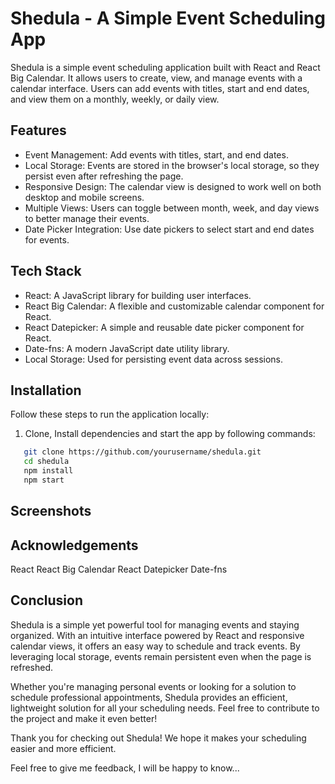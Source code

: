 # Shedula - A Simple Event Scheduling App

Shedula is a simple event scheduling application built with React and React Big Calendar. It allows users to create, view, and manage events with a calendar interface. Users can add events with titles, start and end dates, and view them on a monthly, weekly, or daily view.

## Features

- Event Management: Add events with titles, start, and end dates.
- Local Storage: Events are stored in the browser's local storage, so they persist even after refreshing the page.
- Responsive Design: The calendar view is designed to work well on both desktop and mobile screens.
- Multiple Views: Users can toggle between month, week, and day views to better manage their events.
- Date Picker Integration: Use date pickers to select start and end dates for events.

## Tech Stack

- React: A JavaScript library for building user interfaces.
- React Big Calendar: A flexible and customizable calendar component for React.
- React Datepicker: A simple and reusable date picker component for React.
- Date-fns: A modern JavaScript date utility library.
- Local Storage: Used for persisting event data across sessions.

## Installation

Follow these steps to run the application locally:

1. Clone, Install dependencies and start the app by following commands:

```bash
   git clone https://github.com/yourusername/shedula.git
   cd shedula
   npm install
   npm start
```

## Screenshots

## Acknowledgements
React
React Big Calendar 
React Datepicker 
Date-fns  

## Conclusion

Shedula is a simple yet powerful tool for managing events and staying organized. With an intuitive interface powered by React and responsive calendar views, it offers an easy way to schedule and track events. By leveraging local storage, events remain persistent even when the page is refreshed. 

Whether you're managing personal events or looking for a solution to schedule professional appointments, Shedula provides an efficient, lightweight solution for all your scheduling needs. Feel free to contribute to the project and make it even better!

Thank you for checking out Shedula! We hope it makes your scheduling easier and more efficient.

Feel free to give me feedback, I will be happy to know...